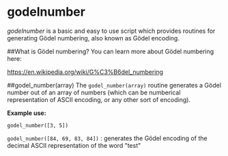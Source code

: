 # godelnumber

*godelnumber* is a basic and easy to use script which provides routines for generating Gödel numbering, also known as Gödel encoding.

##What is Gödel numbering?
You can learn more about Gödel numbering here:

https://en.wikipedia.org/wiki/G%C3%B6del_numbering

##godel_number(array)
The `godel_number(array)` routine generates a Gödel number out of an array of numbers (which can be numberical representation of
ASCII encoding, or any other sort of encoding).

**Example use:**

`godel_number([3, 5])`

`godel_number([84, 69, 83, 84])` : generates the Gödel encoding of the decimal ASCII representation of the word "test"

